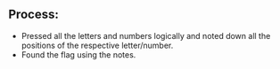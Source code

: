 ## Process:
- Pressed all the letters and numbers logically and noted down all the positions of the respective letter/number.
- Found the flag using the notes.